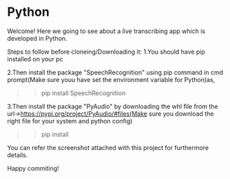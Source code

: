 # Python

Welcome! Here we going to see about a live transcribing app which is developed in Python.

Steps to follow before cloneing/Downloading it:
1.You should have pip installed on your pc

2.Then install the package "SpeechRecognition" using pip command in cmd prompt(Make sure youu have set the environment variable for Python)as,
>>pip install SpeechRecognition

3.Then install the package "PyAudio" by downloading the whl file from the url->https://pypi.org/project/PyAudio/#files(Make sure you download the right file for your system and python config)
>>pip install <file-Name>

You can refer the screenshot attached with this project for furthermore details.

Happy commiting!
